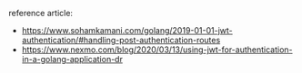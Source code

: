 reference article:

- https://www.sohamkamani.com/golang/2019-01-01-jwt-authentication/#handling-post-authentication-routes
- https://www.nexmo.com/blog/2020/03/13/using-jwt-for-authentication-in-a-golang-application-dr

